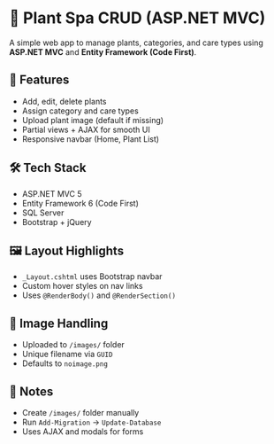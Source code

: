 # 🌿 Plant Spa CRUD (ASP.NET MVC)

A simple web app to manage plants, categories, and care types using **ASP.NET MVC** and **Entity Framework (Code First)**.

## 🔧 Features

- Add, edit, delete plants  
- Assign category and care types  
- Upload plant image (default if missing)  
- Partial views + AJAX for smooth UI  
- Responsive navbar (Home, Plant List)  

## 🛠️ Tech Stack

- ASP.NET MVC 5  
- Entity Framework 6 (Code First)  
- SQL Server  
- Bootstrap + jQuery  

## 🖼️ Layout Highlights

- `_Layout.cshtml` uses Bootstrap navbar  
- Custom hover styles on nav links  
- Uses `@RenderBody()` and `@RenderSection()`  

## 📂 Image Handling

- Uploaded to `/images/` folder  
- Unique filename via `GUID`  
- Defaults to `noimage.png`  

## 🧩 Notes

- Create `/images/` folder manually  
- Run `Add-Migration` → `Update-Database`  
- Uses AJAX and modals for forms  
